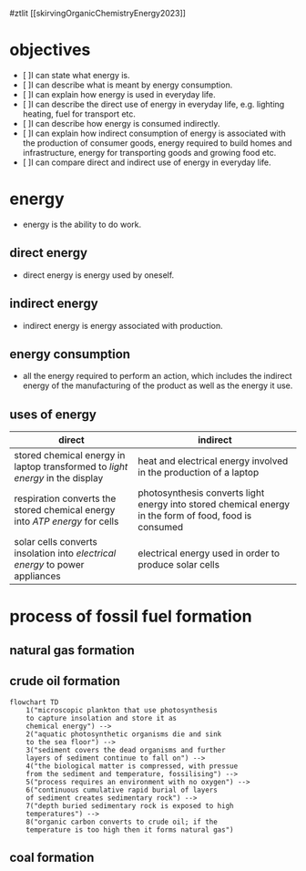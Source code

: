 #ztlit 
[[skirvingOrganicChemistryEnergy2023]]
# objectives
- [ ]I can state what energy is.
- [ ]I can describe what is meant by energy consumption.
- [ ]I can explain how energy is used in everyday life.
- [ ]I can describe the direct use of energy in everyday life, e.g. lighting heating, fuel for transport etc.
- [ ]I can describe how energy is consumed indirectly.
- [ ]I can explain how indirect consumption of energy is associated with the production of consumer goods, energy required to build homes and infrastructure, energy for transporting goods and growing food etc.
- [ ]I can compare direct and indirect use of energy in everyday life.
# energy
- energy is the ability to do work.
## direct energy
- direct energy is energy used by oneself.
## indirect energy
- indirect energy is energy associated with production.
## energy consumption
- all the energy required to perform an action, which includes the indirect energy of the manufacturing of the product as well as the energy it use.
## uses of energy

| direct | indirect |
| --- | ---|
|stored chemical energy in laptop transformed to _light energy_ in the display| heat and electrical energy involved in the production of a laptop|
|respiration converts the stored chemical energy into _ATP energy_ for cells|photosynthesis converts light energy into stored chemical energy in the form of food, food is consumed|
|solar cells converts insolation into _electrical energy_ to power appliances|electrical energy used in order to produce solar cells|

# process of fossil fuel formation
## natural gas formation
## crude oil formation
```mermaid
flowchart TD
	1("microscopic plankton that use photosynthesis 
	to capture insolation and store it as
	chemical energy") -->
	2("aquatic photosynthetic organisms die and sink
	to the sea floor") -->
	3("sediment covers the dead organisms and further
	layers of sediment continue to fall on") -->
	4("the biological matter is compressed, with pressue
	from the sediment and temperature, fossilising") -->
	5("process requires an environment with no oxygen") -->
	6("continuous cumulative rapid burial of layers
	of sediment creates sedimentary rock") -->
	7("depth buried sedimentary rock is exposed to high
	temperatures") -->
	8("organic carbon converts to crude oil; if the
	temperature is too high then it forms natural gas")
```
## coal formation